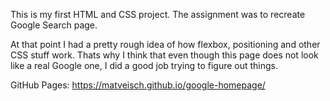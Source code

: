 This is my first HTML and CSS project. The assignment was to recreate Google Search page. 

At that point I had a pretty rough idea of how flexbox, positioning and other CSS stuff work. Thats why I think that even though this page does not look like a real Google one, I did a good job trying to figure out things.

GitHub Pages: https://matveisch.github.io/google-homepage/

